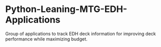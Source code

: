 # Python-Leaning-MTG-EDH-Applications
Group of applications to track EDH deck information for improving deck performance while maximizing budget. 
